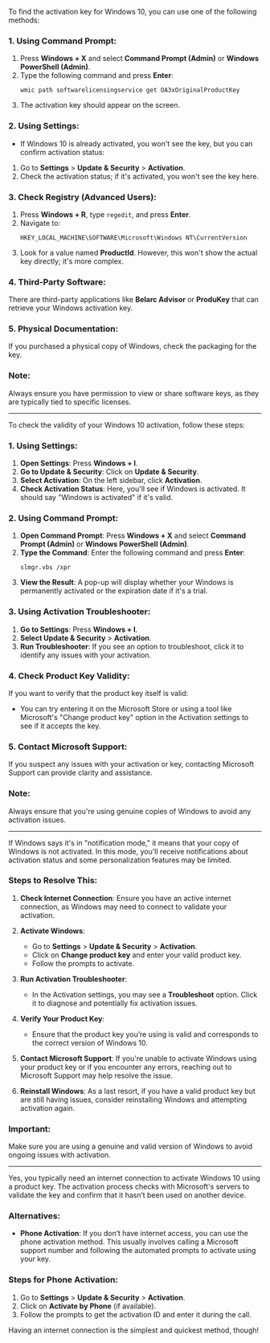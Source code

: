 To find the activation key for Windows 10, you can use one of the following methods:

### 1. **Using Command Prompt:**
1. Press **Windows + X** and select **Command Prompt (Admin)** or **Windows PowerShell (Admin)**.
2. Type the following command and press **Enter**:
   ```shell
   wmic path softwarelicensingservice get OA3xOriginalProductKey
   ```
3. The activation key should appear on the screen.

### 2. **Using Settings:**
- If Windows 10 is already activated, you won't see the key, but you can confirm activation status:
1. Go to **Settings** > **Update & Security** > **Activation**.
2. Check the activation status; if it's activated, you won't see the key here.

### 3. **Check Registry (Advanced Users):**
1. Press **Windows + R**, type `regedit`, and press **Enter**.
2. Navigate to:
   ```
   HKEY_LOCAL_MACHINE\SOFTWARE\Microsoft\Windows NT\CurrentVersion
   ```
3. Look for a value named **ProductId**. However, this won't show the actual key directly; it's more complex.

### 4. **Third-Party Software:**
There are third-party applications like **Belarc Advisor** or **ProduKey** that can retrieve your Windows activation key.

### 5. **Physical Documentation:**
If you purchased a physical copy of Windows, check the packaging for the key.

### Note:
Always ensure you have permission to view or share software keys, as they are typically tied to specific licenses.


---

To check the validity of your Windows 10 activation, follow these steps:

### 1. **Using Settings:**
1. **Open Settings**: Press **Windows + I**.
2. **Go to Update & Security**: Click on **Update & Security**.
3. **Select Activation**: On the left sidebar, click **Activation**.
4. **Check Activation Status**: Here, you'll see if Windows is activated. It should say "Windows is activated" if it's valid.

### 2. **Using Command Prompt:**
1. **Open Command Prompt**: Press **Windows + X** and select **Command Prompt (Admin)** or **Windows PowerShell (Admin)**.
2. **Type the Command**: Enter the following command and press **Enter**:
   ```shell
   slmgr.vbs /xpr
   ```
3. **View the Result**: A pop-up will display whether your Windows is permanently activated or the expiration date if it's a trial.

### 3. **Using Activation Troubleshooter:**
1. **Go to Settings**: Press **Windows + I**.
2. **Select Update & Security** > **Activation**.
3. **Run Troubleshooter**: If you see an option to troubleshoot, click it to identify any issues with your activation.

### 4. **Check Product Key Validity:**
If you want to verify that the product key itself is valid:
- You can try entering it on the Microsoft Store or using a tool like Microsoft's "Change product key" option in the Activation settings to see if it accepts the key.

### 5. **Contact Microsoft Support:**
If you suspect any issues with your activation or key, contacting Microsoft Support can provide clarity and assistance.

### Note:
Always ensure that you're using genuine copies of Windows to avoid any activation issues.

---

If Windows says it's in "notification mode," it means that your copy of Windows is not activated. In this mode, you'll receive notifications about activation status and some personalization features may be limited.

### Steps to Resolve This:

1. **Check Internet Connection**: Ensure you have an active internet connection, as Windows may need to connect to validate your activation.

2. **Activate Windows**:
   - Go to **Settings** > **Update & Security** > **Activation**.
   - Click on **Change product key** and enter your valid product key.
   - Follow the prompts to activate.

3. **Run Activation Troubleshooter**:
   - In the Activation settings, you may see a **Troubleshoot** option. Click it to diagnose and potentially fix activation issues.

4. **Verify Your Product Key**:
   - Ensure that the product key you’re using is valid and corresponds to the correct version of Windows 10.

5. **Contact Microsoft Support**: If you're unable to activate Windows using your product key or if you encounter any errors, reaching out to Microsoft Support may help resolve the issue.

6. **Reinstall Windows**: As a last resort, if you have a valid product key but are still having issues, consider reinstalling Windows and attempting activation again.

### Important:
Make sure you are using a genuine and valid version of Windows to avoid ongoing issues with activation.


---

Yes, you typically need an internet connection to activate Windows 10 using a product key. The activation process checks with Microsoft's servers to validate the key and confirm that it hasn’t been used on another device.

### Alternatives:
- **Phone Activation**: If you don’t have internet access, you can use the phone activation method. This usually involves calling a Microsoft support number and following the automated prompts to activate using your key.

### Steps for Phone Activation:
1. Go to **Settings** > **Update & Security** > **Activation**.
2. Click on **Activate by Phone** (if available).
3. Follow the prompts to get the activation ID and enter it during the call.

Having an internet connection is the simplest and quickest method, though!

